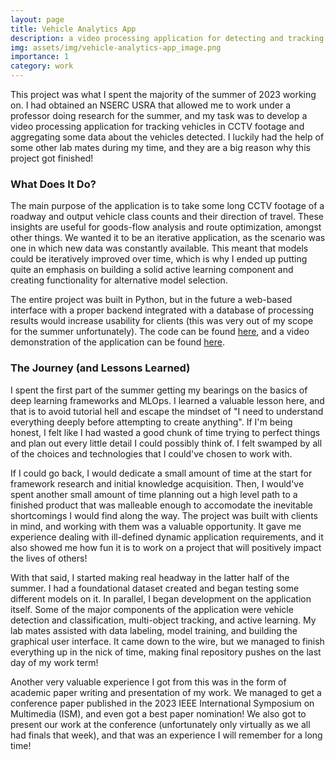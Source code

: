 ```yaml
---
layout: page
title: Vehicle Analytics App
description: a video processing application for detecting and tracking 15 classes of vehicles
img: assets/img/vehicle-analytics-app_image.png
importance: 1
category: work
---
```


This project was what I spent the majority of the summer of 2023 working on. I had obtained an NSERC USRA that allowed me to work under a professor doing research for the summer, and my task was to develop a video processing application for tracking vehicles in CCTV footage and aggregating some data about the vehicles detected. I luckily had the help of some other lab mates during my time, and they are a big reason why this project got finished!

### What Does It Do?

The main purpose of the application is to take some long CCTV footage of a roadway and output vehicle class counts and their direction of travel. These insights are useful for goods-flow analysis and route optimization, amongst other things. We wanted it to be an iterative application, as the scenario was one in which new data was constantly available. This meant that models could be iteratively improved over time, which is why I ended up putting quite an emphasis on building a solid active learning component and creating functionality for alternative model selection.

The entire project was built in Python, but in the future a web-based interface with a proper backend integrated with a database of processing results would increase usability for clients (this was very out of my scope for the summer unfortunately). The code can be found [here](https://github.com/Jquinny/Vehicle-Analytics-App), and a video demonstration of the application can be found [here](https://drive.google.com/file/d/1F5YM1VlahphWRd3eGtMNBK81S-v46Muk/view?usp=sharing).

### The Journey (and Lessons Learned)

I spent the first part of the summer getting my bearings on the basics of deep learning frameworks and MLOps. I learned a valuable lesson here, and that is to avoid tutorial hell and escape the mindset of "I need to understand everything deeply before attempting to create anything". If I'm being honest, I felt like I had wasted a good chunk of time trying to perfect things and plan out every little detail I could possibly think of. I felt swamped by all of the choices and technologies that I could've chosen to work with.

If I could go back, I would dedicate a small amount of time at the start for framework research and initial knowledge acquisition. Then, I would've spent another small amount of time planning out a high level path to a finished product that was malleable enough to accomodate the inevitable shortcomings I would find along the way.
The project was built with clients in mind, and working with them was a valuable opportunity. It gave me experience dealing with ill-defined dynamic application requirements, and it also showed me how fun it is to work on a project that will positively impact the lives of others!

With that said, I started making real headway in the latter half of the summer. I had a foundational dataset created and began testing some different models on it. In parallel, I began development on the application itself. Some of the major components of the application were vehicle detection and classification, multi-object tracking,
and active learning. My lab mates assisted with data labeling, model training, and building the graphical user interface. It came down to the wire, but we managed to finish everything up in the nick of time, making final repository pushes on the last day of my work term!

Another very valuable experience I got from this was in the form of academic paper writing and presentation of my work. We managed to get a conference paper published in the 2023 IEEE International Symposium on Multimedia (ISM), and even got a best paper nomination! We also got to present our work at the conference (unfortunately only virtually as we all had finals that week), and that was an experience I will remember for a long time!

